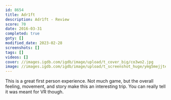 ```yaml
---
id: 8654
title: Adr1ft
description: Adr1ft - Review
score: 70
date: 2016-03-31
completed: true
goty: []
modified_date: 2023-02-28
screenshots: []
tags: []
videos: []
cover: //images.igdb.com/igdb/image/upload/t_cover_big/co3wo2.jpg
image: //images.igdb.com/igdb/image/upload/t_screenshot_huge/ymg5mejjte9exe43hdxj.jpg
---
```

This is a great first person experience. Not much game, but the overall feeling, movement, and story make this an interesting trip. You can really tell it was meant for VR though.